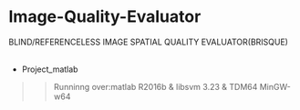# Image-Quality-Evaluator
BLIND/REFERENCELESS IMAGE SPATIAL QUALITY EVALUATOR(BRISQUE)
<br>
<br>
* Project_matlab <br>
>>Runninng over:matlab R2016b & libsvm 3.23 & TDM64 MinGW-w64

